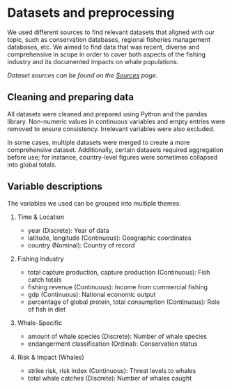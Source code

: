 # Datasets and preprocessing

We used different sources to find relevant datasets that aligned with our topic, such as conservation databases, regional fisheries management databases, etc. We aimed to find data that was recent, diverse and comprehensive in scope in order to cover both aspects of the fishing industry and its documented impacts on whale populations.

<i> Dataset sources can be found on the [Sources](sources.md) page. </i>

## Cleaning and preparing data

All datasets were cleaned and prepared using Python and the pandas library. Non-numeric values in continuous variables and empty entries were removed to ensure consistency. Irrelevant variables were also excluded.

In some cases, multiple datasets were merged to create a more comprehensive dataset. Additionally, certain datasets required aggregation before use; for instance, country-level figures were sometimes collapsed into global totals.

## Variable descriptions

The variables we used can be grouped into multiple themes:

1. Time & Location
   - year (Discrete): Year of data
   - latitude, longitude (Continuous): Geographic coordinates
   - country (Nominal): Country of record

2. Fishing Industry
   - total capture production, capture production (Continuous): Fish catch totals
   - fishing revenue (Continuous): Income from commercial fishing
   - gdp (Continuous): National economic output
   - percentage of global protein, total consumption (Continuous): Role of fish in diet

3. Whale-Specific
   - amount of whale species (Discrete): Number of whale species
   - endangerment classification (Ordinal): Conservation status

4. Risk & Impact (Whales)
   - strike risk, risk index (Continuous): Threat levels to whales
   - total whale catches (Discrete): Number of whales caught
